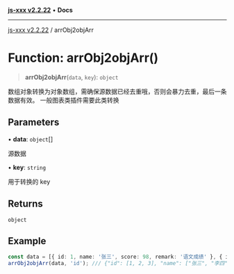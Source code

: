 [**js-xxx v2.2.22**](../README.md) • **Docs**

***

[js-xxx v2.2.22](../README.md) / arrObj2objArr

# Function: arrObj2objArr()

> **arrObj2objArr**(`data`, `key`): `object`

数组对象转换为对象数组，需确保源数据已经去重哦，否则会暴力去重，最后一条数据有效。
一般图表类插件需要此类转换

## Parameters

• **data**: `object`[]

源数据

• **key**: `string`

用于转换的 key

## Returns

`object`

## Example

```ts
const data = [{ id: 1, name: '张三', score: 98, remark: '语文成绩' }, { id: 3, name: '王五', score: 98 }, { id: 3, name: '王五', score: 99, remark: '最后一条有效成绩' }, { id: 2, name: '李四', score: 100 }];
arrObj2objArr(data, 'id'); /// {"id": [1, 2, 3], "name": ["张三", "李四", "王五"], "score": [98, 100, 99], "remark": ["语文成绩", null, "最后一条有效成绩"]}
```
